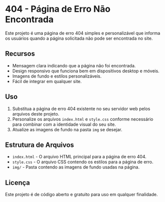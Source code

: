 # 404 - Página de Erro Não Encontrada

Este projeto é uma página de erro 404 simples e personalizável que informa os usuários quando a página solicitada não pode ser encontrada no site.

## Recursos

- Mensagem clara indicando que a página não foi encontrada.
- Design responsivo que funciona bem em dispositivos desktop e móveis.
- Imagens de fundo e estilos personalizáveis.
- Fácil de integrar em qualquer site.

## Uso

1. Substitua a página de erro 404 existente no seu servidor web pelos arquivos deste projeto.
2. Personalize os arquivos `index.html` e `style.css` conforme necessário para combinar com a identidade visual do seu site.
3. Atualize as imagens de fundo na pasta `img` se desejar.

## Estrutura de Arquivos

- `index.html` - O arquivo HTML principal para a página de erro 404.
- `style.css` - O arquivo CSS contendo os estilos para a página de erro.
- `img/` - Pasta contendo as imagens de fundo usadas na página.

## Licença

Este projeto é de código aberto e gratuito para uso em qualquer finalidade.

